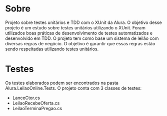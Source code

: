 # Sobre
Projeto sobre testes unitários e TDD com o XUnit da Alura. O objetivo desse projeto é um estudo sobre testes unitários utilizando o XUnit. 
Foram utilizados boas práticas de desenvolvimento de testes automatizados e desenvolvido em TDD.
O projeto tem como base um sistema de leilão com diversas regras de negócio. O objetivo é garantir que essas regras estão sendo respeitadas utilizando testes unitários.

# Testes
Os testes elaborados podem ser encontrados na pasta Alura.LeilaoOnline.Tests. O projeto conta com 3 classes de testes:
* LanceCtor.cs
* LeilaoRecebeOferta.cs
* LeilaoTerminaPregao.cs
